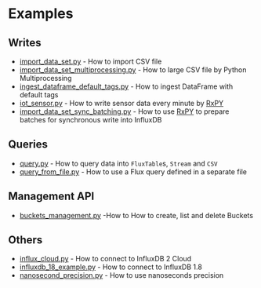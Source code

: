 # Examples

## Writes
- [import_data_set.py](import_data_set.py) - How to import CSV file
- [import_data_set_multiprocessing.py](import_data_set_multiprocessing.py) - How to large CSV file by Python Multiprocessing
- [ingest_dataframe_default_tags.py](ingest_dataframe_default_tags.py) - How to ingest DataFrame with default tags
- [iot_sensor.py](iot_sensor.py) - How to write sensor data every minute by [RxPY](https://rxpy.readthedocs.io/en/latest/)
- [import_data_set_sync_batching.py](import_data_set_sync_batching.py) - How to use [RxPY](https://rxpy.readthedocs.io/en/latest/) to prepare batches for synchronous write into InfluxDB

## Queries
- [query.py](query.py) - How to query data into `FluxTable`s, `Stream` and `CSV`
- [query_from_file.py](query_from_file.py) - How to use a Flux query defined in a separate file


## Management API
- [buckets_management.py](buckets_management.py) -How to How to create, list and delete Buckets

## Others
- [influx_cloud.py](influx_cloud.py) - How to connect to InfluxDB 2 Cloud
- [influxdb_18_example.py](influxdb_18_example.py) - How to connect to InfluxDB 1.8
- [nanosecond_precision.py](nanosecond_precision.py) - How to use nanoseconds precision
  